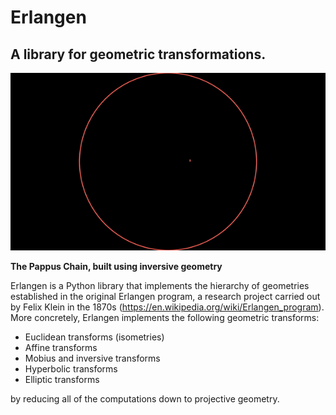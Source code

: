 # Erlangen
## A library for geometric transformations.

![Pappus Chain](./gifs/pappus_chain.gif)

**The Pappus Chain, built using inversive geometry**

Erlangen is a Python library that implements the hierarchy of geometries established in the original Erlangen program, a research project carried out by Felix Klein in the 1870s (https://en.wikipedia.org/wiki/Erlangen_program).
More concretely, Erlangen implements the following geometric transforms:

- Euclidean transforms (isometries)
- Affine transforms
- Mobius and inversive transforms
- Hyperbolic transforms
- Elliptic transforms

by reducing all of the computations down to projective geometry.
